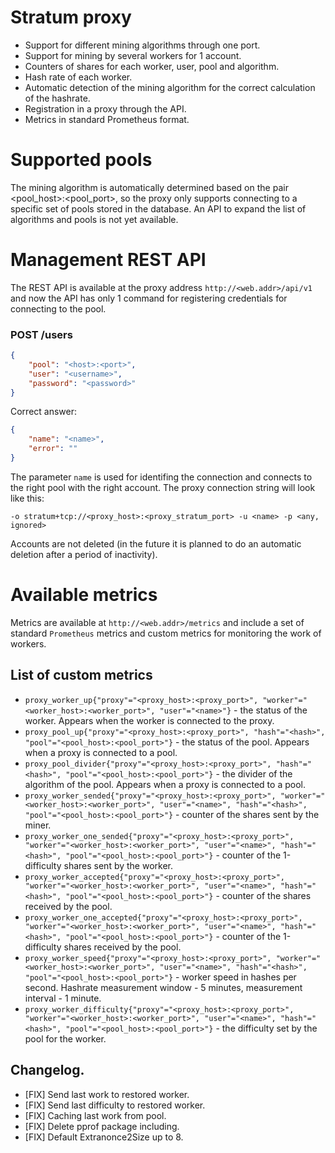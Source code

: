 # Stratum proxy
* Support for different mining algorithms through one port.
* Support for mining by several workers for 1 account.
* Counters of shares for each worker, user, pool and algorithm.
* Hash rate of each worker.
* Automatic detection of the mining algorithm for the correct calculation of the hashrate.
* Registration in a proxy through the API.
* Metrics in standard Prometheus format.

# Supported pools
The mining algorithm is automatically determined based on the pair <pool_host>:<pool_port>, so the proxy only supports connecting to a specific set of pools stored in the database. An API to expand the list of algorithms and pools is not yet available.

# Management REST API
The REST API is available at the proxy address `http://<web.addr>/api/v1` and now the API has only 1 command for registering credentials for connecting to the pool.

### POST /users
```json
{
    "pool": "<host>:<port>",
    "user": "<username>",
    "password": "<password>"
}
```
Correct answer:
```json
{
    "name": "<name>",
    "error": ""
}
```
The parameter `name` is used for identifing the connection and connects to the right pool with the right account. The proxy connection string will look like this:
```
-o stratum+tcp://<proxy_host>:<proxy_stratum_port> -u <name> -p <any, ignored>
```
Accounts are not deleted (in the future it is planned to do an automatic deletion after a period of inactivity).

# Available metrics
Metrics are available at `http://<web.addr>/metrics` and include a set of standard `Prometheus` metrics and custom metrics for monitoring the work of workers.

## List of custom metrics
* `proxy_worker_up{"proxy"="<proxy_host>:<proxy_port>", "worker"="<worker_host>:<worker_port>", "user"="<name>"}` - the status of the worker. Appears when the worker is connected to the proxy.
* `proxy_pool_up{"proxy"="<proxy_host>:<proxy_port>", "hash"="<hash>", "pool"="<pool_host>:<pool_port>"}` - the status of the pool. Appears when a proxy is connected to a pool.
* `proxy_pool_divider{"proxy"="<proxy_host>:<proxy_port>", "hash"="<hash>", "pool"="<pool_host>:<pool_port>"}` - the divider of the algorithm of the pool. Appears when a proxy is connected to a pool.
* `proxy_worker_sended{"proxy"="<proxy_host>:<proxy_port>", "worker"="<worker_host>:<worker_port>", "user"="<name>", "hash"="<hash>", "pool"="<pool_host>:<pool_port>"}` - counter of the shares sent by the miner.
* `proxy_worker_one_sended{"proxy"="<proxy_host>:<proxy_port>", "worker"="<worker_host>:<worker_port>", "user"="<name>", "hash"="<hash>", "pool"="<pool_host>:<pool_port>"}` - counter of the 1-difficulty shares sent by the worker.
* `proxy_worker_accepted{"proxy"="<proxy_host>:<proxy_port>", "worker"="<worker_host>:<worker_port>", "user"="<name>", "hash"="<hash>", "pool"="<pool_host>:<pool_port>"}` - counter of the shares received by the pool.
* `proxy_worker_one_accepted{"proxy"="<proxy_host>:<proxy_port>", "worker"="<worker_host>:<worker_port>", "user"="<name>", "hash"="<hash>", "pool"="<pool_host>:<pool_port>"}` - counter of the 1-difficulty shares received by the pool.
* `proxy_worker_speed{"proxy"="<proxy_host>:<proxy_port>", "worker"="<worker_host>:<worker_port>", "user"="<name>", "hash"="<hash>", "pool"="<pool_host>:<pool_port>"}` - worker speed in hashes per second. Hashrate measurement window - 5 minutes, measurement interval - 1 minute.
* `proxy_worker_difficulty{"proxy"="<proxy_host>:<proxy_port>", "worker"="<worker_host>:<worker_port>", "user"="<name>", "hash"="<hash>", "pool"="<pool_host>:<pool_port>"}` - the difficulty set by the pool for the worker.

## Changelog.
* [FIX] Send last work to restored worker.
* [FIX] Send last difficulty to restored worker.
* [FIX] Caching last work from pool.
* [FIX] Delete pprof package including.
* [FIX] Default Extranonce2Size up to 8.
